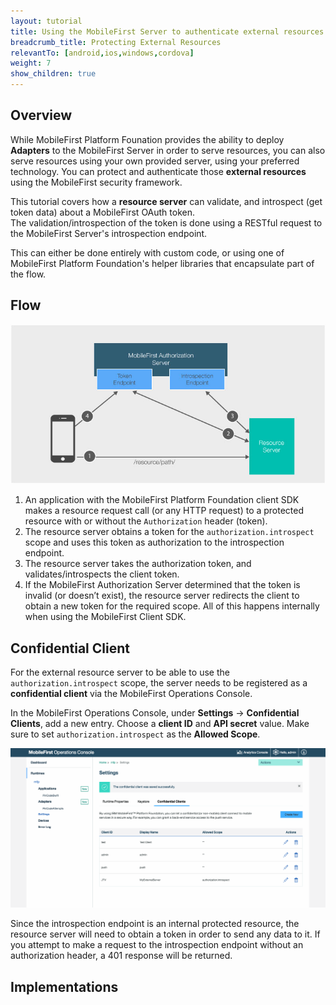 ```yaml
---
layout: tutorial
title: Using the MobileFirst Server to authenticate external resources
breadcrumb_title: Protecting External Resources
relevantTo: [android,ios,windows,cordova]
weight: 7
show_children: true
---
```

## Overview
While MobileFirst Platform Founation provides the ability to deploy **Adapters** to the MobileFirst Server in order to serve resources, you can also serve resources using your own provided server, using your preferred technology. You can protect and authenticate those **external resources** using the MobileFirst security framework.

This tutorial covers how a **resource server** can validate, and introspect (get token data) about a MobileFirst OAuth token.  
The validation/introspection of the token is done using a RESTful request to the MobileFirst Server's introspection endpoint.

This can either be done entirely with custom code, or using one of MobileFirst Platform Foundation's helper libraries that encapsulate part of the flow.

## Flow
![Protecting external resources diagram](external_resources_flow.jpg)

1. An application with the MobileFirst Platform Foundation client SDK makes a resource request call (or any HTTP request) to a protected resource with or without the `Authorization` header (token).
2. The resource server obtains a token for the `authorization.introspect` scope and uses this token as authorization to the introspection endpoint.
3. The resource server takes the authorization token, and validates/introspects the client token.
4. If the MobileFirst Authorization Server determined that the token is invalid (or doesn’t exist), the resource server redirects the client to obtain a new token for the required scope. All of this happens internally when using the MobileFirst Client SDK.

## Confidential Client
For the external resource server to be able to use the `authorization.introspect` scope, the server needs to be registered as a **confidential client** via the MobileFirst Operations Console.  

In the MobileFirst Operations Console, under **Settings** → **Confidential Clients**, add a new entry. Choose a **client ID** and **API secret** value. Make sure to set `authorization.introspect` as the **Allowed Scope**.

<img class="gifplayer" alt="Configurting a confidential client" src="confidential-client.png"/>

Since the introspection endpoint is an internal protected resource, the resource server will need to obtain a token in order to send any data to it. If you attempt to make a request to the introspection endpoint without an authorization header, a 401 response will be returned.

## Implementations

